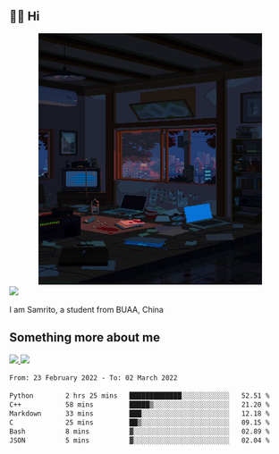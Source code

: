 ## 👋🏻 Hi

<div align="center">
<img alt="GIF" src="https://github.com/xiangsam/xiangsam/blob/271390e4ab50820a4594e3cb94b7ffaa6293de72/0_0EUAvTumWsRa2k6F.gif" width=400 height=450/>
</div>

<a href="https://github.com/xiangsam">
  <img src="https://komarev.com/ghpvc/?username=xiangsam&style=flat-square" />
</a>

I am Samrito, a student from BUAA, China


## Something more about me
<a href="https://github.com/xiangsam">
  <img src="https://github-readme-stats.vercel.app/api?username=xiangsam&show_icons=true&hide_border=true" />
</a>


<a href="https://github.com/xiangsam">
  <img src="https://github-readme-stats.vercel.app/api/top-langs/?username=xiangsam&layout=compact" />
</a>

<!--START_SECTION:waka-->

```text
From: 23 February 2022 - To: 02 March 2022

Python        2 hrs 25 mins   █████████████░░░░░░░░░░░░   52.51 %
C++           58 mins         █████▒░░░░░░░░░░░░░░░░░░░   21.20 %
Markdown      33 mins         ███░░░░░░░░░░░░░░░░░░░░░░   12.18 %
C             25 mins         ██▒░░░░░░░░░░░░░░░░░░░░░░   09.15 %
Bash          8 mins          ▓░░░░░░░░░░░░░░░░░░░░░░░░   02.89 %
JSON          5 mins          ▓░░░░░░░░░░░░░░░░░░░░░░░░   02.04 %
```

<!--END_SECTION:waka-->

<!---
xiangsam/xiangsam is a ✨ special ✨ repository because its `README.md` (this file) appears on your GitHub profile.
You can click the Preview link to take a look at your changes.
--->
